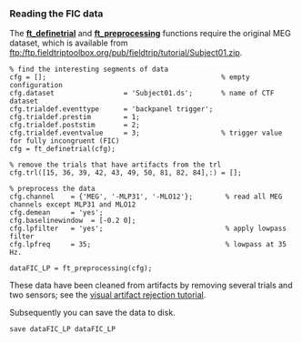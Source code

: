 ### Reading the FIC data

The **[ft_definetrial](/reference/ft_definetrial)** and **[ft_preprocessing](/reference/ft_preprocessing)** functions require the original MEG dataset, which is available from [ftp:/ftp.fieldtriptoolbox.org/pub/fieldtrip/tutorial/Subject01.zip](ftp://ftp.fieldtriptoolbox.org/pub/fieldtrip/tutorial/Subject01.zip).
    
    % find the interesting segments of data
    cfg = [];                                           % empty configuration
    cfg.dataset                 = 'Subject01.ds';       % name of CTF dataset  
    cfg.trialdef.eventtype      = 'backpanel trigger';
    cfg.trialdef.prestim        = 1;
    cfg.trialdef.poststim       = 2;
    cfg.trialdef.eventvalue     = 3;                    % trigger value for fully incongruent (FIC)
    cfg = ft_definetrial(cfg);            
    
    % remove the trials that have artifacts from the trl
    cfg.trl([15, 36, 39, 42, 43, 49, 50, 81, 82, 84],:) = []; 
    
    % preprocess the data
    cfg.channel    = {'MEG', '-MLP31', '-MLO12'};        % read all MEG channels except MLP31 and MLO12
    cfg.demean     = 'yes';
    cfg.baselinewindow  = [-0.2 0];
    cfg.lpfilter   = 'yes';                              % apply lowpass filter
    cfg.lpfreq     = 35;                                 % lowpass at 35 Hz.
    
    dataFIC_LP = ft_preprocessing(cfg);                      

These data have been cleaned from artifacts by removing several trials and two sensors; see the [visual artifact rejection tutorial](/tutorial/visual_artifact_rejection).

Subsequently you can save the data to disk. 

    save dataFIC_LP dataFIC_LP


